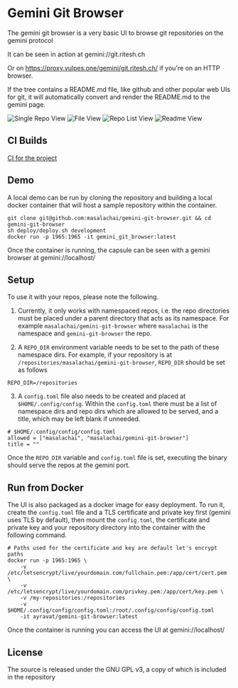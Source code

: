 # Gemini Git Browser

The gemini git browser is a very basic UI to browse git repositories on the gemini protocol

It can be seen in action at gemini://git.ritesh.ch

Or on https://proxy.vulpes.one/gemini/git.ritesh.ch/ if you're on an HTTP browser.

If the tree contains a README.md file, like github and other popular web UIs for git, it will automatically convert and render the README.md to the gemini page.

![Single Repo View](https://ci.ayravat.com/filestore/single-repo.jpeg) ![File View](https://ci.ayravat.com/filestore/file.jpeg) ![Repo List View](https://ci.ayravat.com/filestore/repos.jpeg) ![Readme View](https://ci.ayravat.com/filestore/readme.jpeg)

## CI Builds

[CI for the project](https://ci.ayravat.com/ritesh/gemini-git-browser)

## Demo

A local demo can be run by cloning the repository and building a local docker container that will host a sample repository within the container.

```
git clone git@github.com:masalachai/gemini-git-browser.git && cd gemini-git-browser
sh deploy/deploy.sh development
docker run -p 1965:1965 -it gemini_git_browser:latest
```

Once the container is running, the capsule can be seen with a gemini browser at gemini://localhost/

## Setup

To use it with your repos, please note the following.

1. Currently, it only works with namespaced repos, i.e. the repo directories must be placed under a parent directory that acts as its namespace. For example `masalachai/gemini-git-browser` where `masalachai` is the namespace and `gemini-git-browser` the repo.

2. A `REPO_DIR` environment variable needs to be set to the path of these namespace dirs. For example, if your repository is at `/repositories/masalachai/gemini-git-browser`, `REPO_DIR` should be set as follows

```
REPO_DIR=/repositories
```

3. A `config.toml` file also needs to be created and placed at `$HOME/.config/config`. Within the `config.toml` there must be a list of namespace dirs and repo dirs which are allowed to be served, and a title, which may be left blank if unneeded.

```
# $HOME/.config/config/config.toml
allowed = ["masalachai", "masalachai/gemini-git-browser"]
title = ""
```

Once the `REPO_DIR` variable and `config.toml` file is set, executing the binary should serve the repos at the gemini port.

## Run from Docker

The UI is also packaged as a docker image for easy deployment. To run it, create the `config.toml` file and a TLS certificate and private key first (gemini uses TLS by default), then mount the `config.toml`, the certificate and private key and your repository directory into the container with the following command.

```
# Paths used for the certificate and key are default let's encrypt paths
docker run -p 1965:1965 \
	-v /etc/letsencrypt/live/yourdomain.com/fullchain.pem:/app/cert/cert.pem \
	-v /etc/letsencrypt/live/yourdomain.com/privkey.pem:/app/cert/key.pem \
	-v /my-repositories:/repositories
	-v $HOME/.config/config/config.toml:/root/.config/config/config.toml
	-it ayravat/gemini-git-browser:latest
```

Once the container is running you can access the UI at gemini://localhost/

## License

The source is released under the GNU GPL v3, a copy of which is included in the repository
